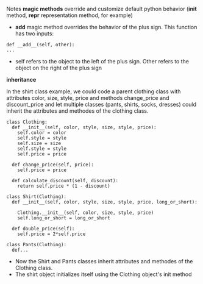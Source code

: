 Notes
**magic methods** override and customize default python behavior (__init__ method, __repr__ representation method, for example)
  * __add__ magic method overrides the behavior of the plus sign.  This function has two inputs:
  ```
  def __add__(self, other):
  ...
  ```
  * self refers to the object to the left of the plus sign.  Other refers to the object on the right of the plus sign
  
  **inheritance**
  
  In the shirt class example, we could code a parent clothing class with attributes color, size, style, price and methods change_price and discount_price and let multiple classes (pants, shirts, socks, dresses) could inherit the attributes and methodes of the clothing class.
  
 ```
 class Clothing:
   def __init__(self, color, style, size, style, price):
     self.color = color
     self.style = style
     self.size = size
     self.style = style
     self.price = price
     
   def change_price(self, price):
     self.price = price 
     
   def calculate_discount(self, discount):
     return self.price * (1 - discount)
   
 class Shirt(Clothing):
   def __init__(self, color, style, size, style, price, long_or_short):
     
     Clothing.__init__(self, color, size, style, price)
     self.long_or_short = long_or_short
     
   def double_price(self):
     self.price = 2*self.price
     
 class Pants(Clothing):
   def...
 ```

* Now the Shirt and Pants classes inherit attributes and methodes of the Clothing class.
* The shirt object initializes itself using the Clothing object's init method



